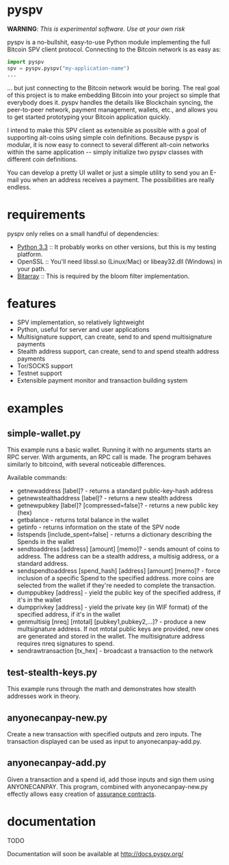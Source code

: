 pyspv
=====

__WARNING__: *This is experimental software. Use at your own risk*

pyspv is a no-bullshit, easy-to-use Python module implementing the full Bitcoin
SPV client protocol.  Connecting to the Bitcoin network is as easy as:

```python
import pyspv
spv = pyspv.pyspv("my-application-name")
...
```

... but just connecting to the Bitcoin network would be boring.  The real goal
of this project is to make embedding Bitcoin into your project so simple that
everybody does it.  pyspv handles the details like Blockchain syncing, the
peer-to-peer network, payment management, wallets, etc., and allows you to get
started prototyping your Bitcoin application quickly.

I intend to make this SPV client as extensible as possible with a goal of
supporting alt-coins using simple coin definitions.  Because pyspv is modular,
it is now easy to connect to several different alt-coin networks within the
same application -- simply initialize two pyspv classes with different coin
definitions.

You can develop a pretty UI wallet or just a simple utility to send you an
E-mail you when an address receives a payment. The possibilities are really
endless.

requirements
============

pyspv only relies on a small handful of dependencies:

* [Python 3.3](http://www.python.org/) :: It probably works on other versions, but this is my testing platform.
* OpenSSL :: You'll need libssl.so (Linux/Mac) or libeay32.dll (Windows) in your path.
* [Bitarray](https://pypi.python.org/pypi/bitarray/) :: This is required by the bloom filter implementation.

features
========

* SPV implementation, so relatively lightweight
* Python, useful for server and user applications
* Multisignature support, can create, send to and spend multisignature payments
* Stealth address support, can create, send to and spend stealth address payments
* Tor/SOCKS support
* Testnet support
* Extensible payment monitor and transaction building system

examples
========

simple-wallet.py
----------------

This example runs a basic wallet.  Running it with no arguments starts an RPC
server.  With arguments, an RPC call is made.  The program behaves similarly to
bitcoind, with several noticeable differences.

Available commands:

* getnewaddress \[label\]? - returns a standard public-key-hash address
* getnewstealthaddress \[label\]? - returns a new stealth address
* getnewpubkey \[label\]? \[compressed=false\]? - returns a new public key (hex)
* getbalance - returns total balance in the wallet
* getinfo - returns information on the state of the SPV node
* listspends \[include\_spent=false\] - returns a dictionary describing the Spends in the wallet
* sendtoaddress \[address\] \[amount\] \[memo\]? - sends amount of coins to address. The address can be a stealth address, a multisig address, or a standard address.
* sendspendtoaddress \[spend\_hash\] \[address\] \[amount\] \[memo\]? - force inclusion of a specific Spend to the specified address. more coins are selected from the wallet if they're needed to complete the transaction.
* dumppubkey \[address\] - yield the public key of the specified address, if it's in the wallet
* dumpprivkey \[address\] - yield the private key (in WIF format) of the specified address, if it's in the wallet
* genmultisig \[nreq\] \[mtotal\] \[pubkey1,pubkey2,...\]? - produce a new multsignature address. If not mtotal public keys are provided, new ones are generated and stored in the wallet. The multisignature address requires nreq signatures to spend.
* sendrawtransaction \[tx\_hex\] - broadcast a transaction to the network

test-stealth-keys.py
--------------------

This example runs through the math and demonstrates how stealth addresses work in theory.  

anyonecanpay-new.py
-------------------

Create a new transaction with specified outputs and zero inputs.  The transaction displayed can be used as input to anyonecanpay-add.py.

anyonecanpay-add.py
-------------------

Given a transaction and a spend id, add those inputs and sign them using ANYONECANPAY.  This program, combined with anyonecanpay-new.py
effectly allows easy creation of [assurance contracts](https://en.bitcoin.it/wiki/Contracts#Example_3:_Assurance_contracts).

documentation
=============

TODO

Documentation will soon be available at http://docs.pyspv.org/

